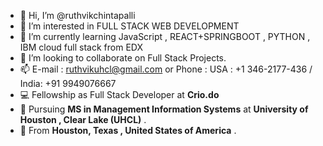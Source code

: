 - 👋 Hi, I’m @ruthvikchintapalli
- 👀 I’m interested in FULL STACK WEB DEVELOPMENT
- 🌱 I’m currently learning JavaScript , REACT+SPRINGBOOT , PYTHON , IBM cloud full stack from EDX
- 💞️ I’m looking to collaborate on Full Stack Projects.
- 📫 E-mail : ruthvikuhcl@gmail.com or Phone : USA : +1 346-2177-436 / India: +91 9949076667
- &#128187; Fellowship as Full Stack Developer at **Crio.do**
- &#127979; Pursuing **MS in Management Information Systems** at **University of Houston , Clear Lake (UHCL)** .
- &#x1F5FD; From **Houston, Texas , United States of America** .

<!---
ruthvikchintapalli/ruthvikchintapalli is a ✨ special ✨ repository because its `README.md` (this file) appears on your GitHub profile.
You can click the Preview link to take a look at your changes.
--->
